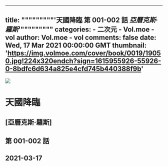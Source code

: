 
---
title: """""""""'天國降臨 第 001-002 話 _亞曆克斯·羅斯_'"""""""""
categories: 
    - 二次元
    - Vol.moe - vol
author: Vol.moe - vol
comments: false
date: Wed, 17 Mar 2021 00:00:00 GMT
thumbnail: 'https://img.volmoe.com/cover/book/0019/19050.jpg!224x320endch?sign=1615955926-55926-0-8bdfc6d634a825e4cfd745b440388f9b'
---

<div>   
<img src="https://img.volmoe.com/cover/book/0019/19050.jpg!224x320endch?sign=1615955926-55926-0-8bdfc6d634a825e4cfd745b440388f9b" referrerpolicy="no-referrer">
            <h1>天國降臨</h1>
            <h2>[亞曆克斯·羅斯]</h2>
            <h2>第 001-002 話</h2>
            <h2>2021-03-17</h2>  
</div>
            